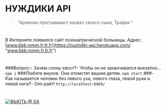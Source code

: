 # НУЖДИКИ API
> "Армянин программист назвал своего сына, Трафик."

# 

В Интернете появился сайт психиатрической больницы. 
Адрес: [www.bbb.mmm.fr.fr.fr](https://nuzhdiki-api.herokuapp.com/ "www.bbb.mmm.fr.fr.fr") 

# 

###Вопрос:- Зачем слону хвост?- Чтобы он не заканчивался внезапно… 
`npm i`
###Любите внуков. Они отомстят вашим детям.
`npm start`
###- Как называется человек без левого уха, левого глаза, левой руки и левой ноги?- Олл райт! 
`http://localhost:6969/`


# 


[![ФЬЮТЬ @ ХА](http://risovach.ru/upload/2016/06/mem/hitriy-getsbi_115799248_orig_.jpg "ФЬЮТЬ @ ХА")](https://nuzhdiki-api.herokuapp.com/nuzhdiki "ФЬЮТЬ @ ХА")